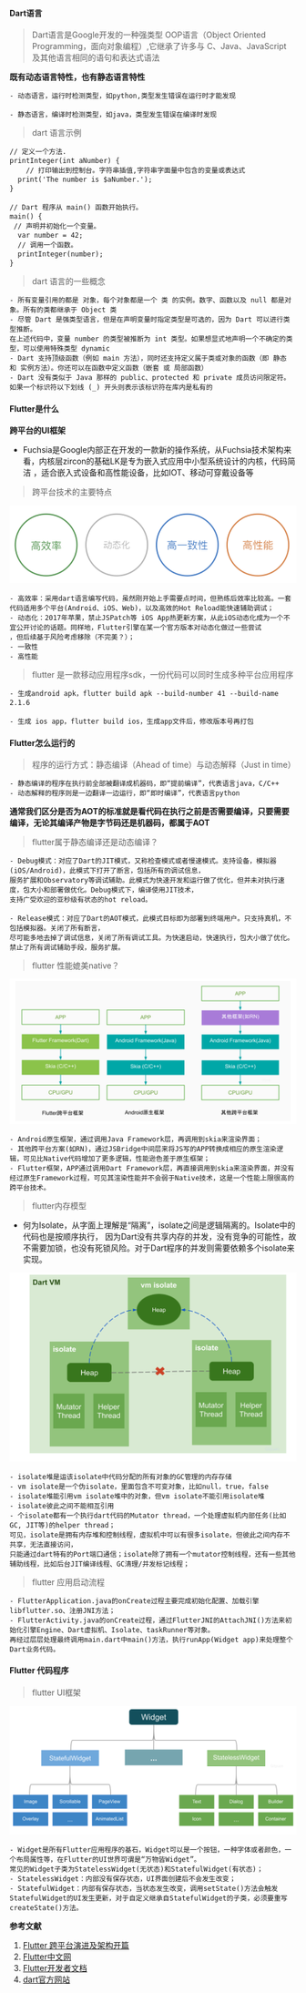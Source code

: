 #### Dart语言

> Dart语言是Google开发的一种强类型 OOP语言（Object Oriented Programming，面向对象编程）,它继承了许多与 C、Java、JavaScript 及其他语言相同的语句和表达式语法

**既有动态语言特性，也有静态语言特性**
    
    - 动态语言，运行时检测类型，如python,类型发生错误在运行时才能发现
    
    - 静态语言，编译时检测类型，如java，类型发生错误在编译时发现

> dart 语言示例

```
// 定义一个方法.
printInteger(int aNumber) {
    // 打印输出到控制台。字符串插值,字符串字面量中包含的变量或表达式
  print('The number is $aNumber.');
}

// Dart 程序从 main() 函数开始执行。
main() {
 // 声明并初始化一个变量。
  var number = 42;
  // 调用一个函数。
  printInteger(number);
}
```

> dart 语言的一些概念

    - 所有变量引用的都是 对象，每个对象都是一个 类 的实例。数字、函数以及 null 都是对象。所有的类都继承于 Object 类
    - 尽管 Dart 是强类型语言，但是在声明变量时指定类型是可选的，因为 Dart 可以进行类型推断。
    在上述代码中，变量 number 的类型被推断为 int 类型。如果想显式地声明一个不确定的类型，可以使用特殊类型 dynamic
    - Dart 支持顶级函数（例如 main 方法），同时还支持定义属于类或对象的函数（即 静态 和 实例方法）。你还可以在函数中定义函数（嵌套 或 局部函数）
    - Dart 没有类似于 Java 那样的 public、protected 和 private 成员访问限定符。如果一个标识符以下划线 (_) 开头则表示该标识符在库内是私有的


#### Flutter是什么

**跨平台的UI框架**

- Fuchsia是Google内部正在开发的一款新的操作系统，从Fuchsia技术架构来看，内核层zircon的基础LK是专为嵌入式应用中小型系统设计的内核，代码简洁
，适合嵌入式设备和高性能设备，比如IOT、移动可穿戴设备等

> 跨平台技术的主要特点

![特点示意图](pictures/features.png)

    - 高效率：采用dart语言编写代码，虽然刚开始上手需要点时间，但熟练后效率比较高。一套代码适用多个平台(Android、iOS、Web)，以及高效的Hot Reload能快速辅助调试；
    - 动态化：2017年苹果，禁止JSPatch等 iOS App热更新方案，从此iOS动态化成为一个不宜公开讨论的话题。同样地，Flutter引擎在某一个官方版本对动态化做过一些尝试
    ，但后续基于风险考虑移除（不完美？）；
    - 一致性
    - 高性能

> flutter 是一款移动应用程序sdk，一份代码可以同时生成多种平台应用程序

    - 生成android apk，flutter build apk --build-number 41 --build-name 2.1.6
    
    - 生成 ios app，flutter build ios，生成app文件后，修改版本号再打包

#### Flutter怎么运行的

> 程序的运行方式：静态编译（Ahead of time）与动态解释（Just in time）

    - 静态编译的程序在执行前全部被翻译成机器码，即“提前编译”，代表语言java，C/C++
    - 动态解释的程序则是一边翻译一边运行，即“即时编译”，代表语言python
    
**通常我们区分是否为AOT的标准就是看代码在执行之前是否需要编译，只要需要编译，无论其编译产物是字节码还是机器码，都属于AOT**

> flutter属于静态编译还是动态编译？

    - Debug模式：对应了Dart的JIT模式，又称检查模式或者慢速模式。支持设备，模拟器(iOS/Android)，此模式下打开了断言，包括所有的调试信息，
    服务扩展和Observatory等调试辅助。此模式为快速开发和运行做了优化，但并未对执行速度，包大小和部署做优化。Debug模式下，编译使用JIT技术，
    支持广受欢迎的亚秒级有状态的hot reload。
      
    - Release模式：对应了Dart的AOT模式，此模式目标即为部署到终端用户。只支持真机，不包括模拟器。关闭了所有断言，
    尽可能多地去掉了调试信息，关闭了所有调试工具。为快速启动，快速执行，包大小做了优化。禁止了所有调试辅助手段，服务扩展。
    
> flutter 性能媲美native？

![flutter 流程架构](pictures/flutter_compare.png)

    - Android原生框架，通过调用Java Framework层，再调用到skia来渲染界面；
    - 其他跨平台方案(如RN)，通过JSBridge中间层来将JS写的APP转换成相应的原生渲染逻辑，可见比Native代码增加了更多逻辑，性能逊色差于原生框架；
    - Flutter框架，APP通过调用Dart Framework层，再直接调用到skia来渲染界面，并没有经过原生Framework过程，可见其渲染性能并不会弱于Native技术，这是一个性能上限很高的跨平台技术。

> flutter内存模型

- 何为Isolate，从字面上理解是“隔离”，isolate之间是逻辑隔离的。Isolate中的代码也是按顺序执行，
因为Dart没有共享内存的并发，没有竞争的可能性，故不需要加锁，也没有死锁风险。对于Dart程序的并发则需要依赖多个isolate来实现。

![flutter 流程架构](pictures/isolate_heap.png)

    - isolate堆是运该isolate中代码分配的所有对象的GC管理的内存存储
    - vm isolate是一个伪isolate，里面包含不可变对象，比如null，true，false
    - isolate堆能引用vm isolate堆中的对象，但vm isolate不能引用isolate堆
    - isolate彼此之间不能相互引用
    - 个isolate都有一个执行dart代码的Mutator thread，一个处理虚拟机内部任务(比如GC, JIT等)的helper thread；
    可见，isolate是拥有内存堆和控制线程，虚拟机中可以有很多isolate，但彼此之间内存不共享，无法直接访问，
    只能通过dart特有的Port端口通信；isolate除了拥有一个mutator控制线程，还有一些其他辅助线程，比如后台JIT编译线程、GC清理/并发标记线程；

> flutter 应用启动流程

    - FlutterApplication.java的onCreate过程主要完成初始化配置、加载引擎libflutter.so、注册JNI方法；
    - FlutterActivity.java的onCreate过程，通过FlutterJNI的AttachJNI()方法来初始化引擎Engine、Dart虚拟机、Isolate、taskRunner等对象。
    再经过层层处理最终调用main.dart中main()方法，执行runApp(Widget app)来处理整个Dart业务代码。

#### Flutter 代码程序

> flutter UI框架

![flutter UI框架](pictures/flutter_widget_arch.png)

    - Widget是所有Flutter应用程序的基石，Widget可以是一个按钮，一种字体或者颜色，一个布局属性等，在Flutter的UI世界可谓是“万物皆Widget”。
    常见的Widget子类为StatelessWidget(无状态)和StatefulWidget(有状态)；
    - StatelessWidget：内部没有保存状态，UI界面创建后不会发生改变；
    - StatefulWidget：内部有保存状态，当状态发生改变，调用setState()方法会触发StatefulWidget的UI发生更新，对于自定义继承自StatefulWidget的子类，必须要重写createState()方法。      

>

**参考文献**

1. [Flutter 跨平台演进及架构开篇](http://gityuan.com/flutter/)
2. [Flutter中文网](https://flutterchina.club/docs/)
3. [Flutter开发者文档](https://flutter.dev/docs)
4. [dart官方网站](https://dart.cn/guides)
